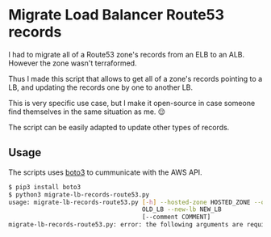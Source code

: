 # Migrate Load Balancer Route53 records

I had to migrate all of a Route53 zone's records from an ELB to an ALB. However the zone wasn't terraformed.

Thus I made this script that allows to get all of a zone's records pointing to a LB, and updating the records one by one to another LB.

This is very specific use case, but I make it open-source in case someone find themselves in the same situation as me. 😌

The script can be easily adapted to update other types of records.

## Usage

The scripts uses [boto3](https://github.com/boto/boto3) to cummunicate with the AWS API.

```sh
$ pip3 install boto3
$ python3 migrate-lb-records-route53.py
usage: migrate-lb-records-route53.py [-h] --hosted-zone HOSTED_ZONE --old-lb
                                     OLD_LB --new-lb NEW_LB
                                     [--comment COMMENT]
migrate-lb-records-route53.py: error: the following arguments are required: --hosted-zone, --old-lb, --new-lb
```

